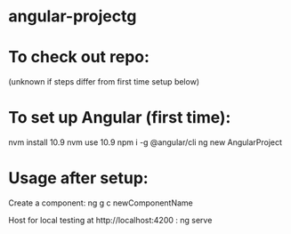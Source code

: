 # angular-projectg

# To check out repo:
(unknown if steps differ from first time setup below)

# To set up Angular (first time):

nvm install 10.9
nvm use 10.9
npm i -g @angular/cli
ng new AngularProject

# Usage after setup:

Create a component:
ng g c newComponentName

Host for local testing at http://localhost:4200 :
ng serve